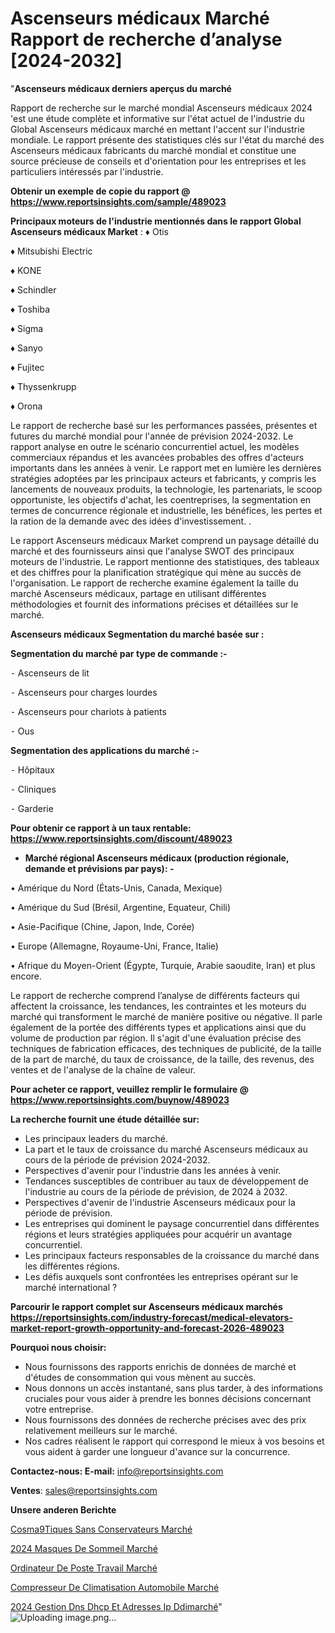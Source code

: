 # Ascenseurs médicaux Marché Rapport de recherche d’analyse [2024-2032]

"<strong>Ascenseurs médicaux derniers aperçus du marché</strong>

Rapport de recherche sur le marché mondial Ascenseurs médicaux 2024 'est une étude complète et informative sur l'état actuel de l'industrie du Global Ascenseurs médicaux marché en mettant l'accent sur l'industrie mondiale. Le rapport présente des statistiques clés sur l'état du marché des Ascenseurs médicaux fabricants du marché mondial et constitue une source précieuse de conseils et d'orientation pour les entreprises et les particuliers intéressés par l'industrie.

<strong>Obtenir un exemple de copie du rapport @ <a href=https://www.reportsinsights.com/sample/489023>https://www.reportsinsights.com/sample/489023</a></strong>

<strong>Principaux moteurs de l'industrie mentionnés dans le rapport Global Ascenseurs médicaux Market</strong> :
♦ Otis

♦ Mitsubishi Electric

♦ KONE

♦ Schindler

♦ Toshiba

♦ Sigma

♦ Sanyo

♦ Fujitec

♦ Thyssenkrupp

♦ Orona

Le rapport de recherche basé sur les performances passées, présentes et futures du marché mondial pour l'année de prévision 2024-2032. Le rapport analyse en outre le scénario concurrentiel actuel, les modèles commerciaux répandus et les avancées probables des offres d'acteurs importants dans les années à venir. Le rapport met en lumière les dernières stratégies adoptées par les principaux acteurs et fabricants, y compris les lancements de nouveaux produits, la technologie, les partenariats, le scoop opportuniste, les objectifs d'achat, les coentreprises, la segmentation en termes de concurrence régionale et industrielle, les bénéfices, les pertes et la ration de la demande avec des idées d'investissement. .

Le rapport Ascenseurs médicaux Market comprend un paysage détaillé du marché et des fournisseurs ainsi que l'analyse SWOT des principaux moteurs de l'industrie. Le rapport mentionne des statistiques, des tableaux et des chiffres pour la planification stratégique qui mène au succès de l'organisation. Le rapport de recherche examine également la taille du marché Ascenseurs médicaux, partage en utilisant différentes méthodologies et fournit des informations précises et détaillées sur le marché.

<strong>Ascenseurs médicaux Segmentation du marché basée sur :</strong>

<strong>Segmentation du marché par type de commande :-</strong>

⁃ Ascenseurs de lit

⁃ Ascenseurs pour charges lourdes

⁃ Ascenseurs pour chariots à patients

⁃ Ous

<strong>Segmentation des applications du marché :-</strong>

⁃ Hôpitaux

⁃ Cliniques

⁃ Garderie

<strong>Pour obtenir ce rapport à un taux rentable: <a href=https://www.reportsinsights.com/discount/489023>https://www.reportsinsights.com/discount/489023</a></strong>
<ul>
  <li><strong>Marché régional Ascenseurs médicaux (production régionale, demande et prévisions par pays): -</strong></li>
</ul>
• Amérique du Nord (États-Unis, Canada, Mexique)

• Amérique du Sud (Brésil, Argentine, Equateur, Chili)

• Asie-Pacifique (Chine, Japon, Inde, Corée)

• Europe (Allemagne, Royaume-Uni, France, Italie)

• Afrique du Moyen-Orient (Égypte, Turquie, Arabie saoudite, Iran) et plus encore.

Le rapport de recherche comprend l’analyse de différents facteurs qui affectent la croissance, les tendances, les contraintes et les moteurs du marché qui transforment le marché de manière positive ou négative. Il parle également de la portée des différents types et applications ainsi que du volume de production par région. Il s'agit d'une évaluation précise des techniques de fabrication efficaces, des techniques de publicité, de la taille de la part de marché, du taux de croissance, de la taille, des revenus, des ventes et de l'analyse de la chaîne de valeur.

<strong>Pour acheter ce rapport, veuillez remplir le formulaire @   <a href=https://www.reportsinsights.com/buynow/489023>https://www.reportsinsights.com/buynow/489023</a></strong>

<strong>La recherche fournit une étude détaillée sur:</strong>
<ul>
  <li>Les principaux leaders du marché.</li>
  <li>La part et le taux de croissance du marché Ascenseurs médicaux au cours de la période de prévision 2024-2032.</li>
  <li>Perspectives d'avenir pour l'industrie dans les années à venir.</li>
  <li>Tendances susceptibles de contribuer au taux de développement de l'industrie au cours de la période de prévision, de 2024 à 2032.</li>
  <li>Perspectives d'avenir de l'industrie Ascenseurs médicaux pour la période de prévision.</li>
  <li>Les entreprises qui dominent le paysage concurrentiel dans différentes régions et leurs stratégies appliquées pour acquérir un avantage concurrentiel.</li>
  <li>Les principaux facteurs responsables de la croissance du marché dans les différentes régions.</li>
  <li>Les défis auxquels sont confrontées les entreprises opérant sur le marché international ?</li>
</ul>

<strong>Parcourir le rapport complet sur Ascenseurs médicaux marchés <a href=https://reportsinsights.com/industry-forecast/medical-elevators-market-report-growth-opportunity-and-forecast-2026-489023>https://reportsinsights.com/industry-forecast/medical-elevators-market-report-growth-opportunity-and-forecast-2026-489023</a></strong>

<strong>Pourquoi nous choisir:</strong>
<ul>
  <li>Nous fournissons des rapports enrichis de données de marché et d'études de consommation qui vous mènent au succès.</li>
  <li>Nous donnons un accès instantané, sans plus tarder, à des informations cruciales pour vous aider à prendre les bonnes décisions concernant votre entreprise.</li>
  <li>Nous fournissons des données de recherche précises avec des prix relativement meilleurs sur le marché.</li>
  <li>Nos cadres réalisent le rapport qui correspond le mieux à vos besoins et vous aident à garder une longueur d'avance sur la concurrence.</li>
</ul>
<strong>Contactez-nous:
</strong><strong>E-mail:</strong> <a href=mailto:info@reportsinsights.com>info@reportsinsights.com</a>

<strong>Ventes</strong>: <a href=mailto:sales@reportsinsights.com>sales@reportsinsights.com</a>

<strong>Unsere anderen Berichte</strong>

<a href=https://www.linkedin.com/pulse/cosm%C3%A9tiques-sans-conservateurs-march%C3%A9-rapport-gu9wc/>Cosma9Tiques Sans Conservateurs Marché</a>

<a href=https://www.linkedin.com/pulse/2024-masques-de-sommeil-march%C3%A9-tendances-rapport-qyyyc/>2024 Masques De Sommeil Marché</a>

<a href=https://www.linkedin.com/pulse/ordinateur-de-poste-travail-marchétaille-globale-z6yvc/>Ordinateur De Poste Travail Marché</a>

<a href=https://www.linkedin.com/pulse/compresseur-de-climatisation-automobile-march%C3%A9paysage-bg4ff/>Compresseur De Climatisation Automobile Marché</a>

<a href=https://www.linkedin.com/pulse/2024-gestion-dns-dhcp-et-adresses-ip-ddimarch%C3%A9-7xahc/>2024 Gestion Dns Dhcp Et Adresses Ip Ddimarché</a>"
![Uploading image.png…]()
